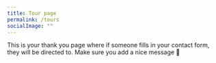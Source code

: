```yaml
---
title: Tour page
permalink: /tours
socialImage: ""
---
```


This is your thank you page where if someone fills in your contact form, they will be directed to. Make sure you add a nice message 🙂
